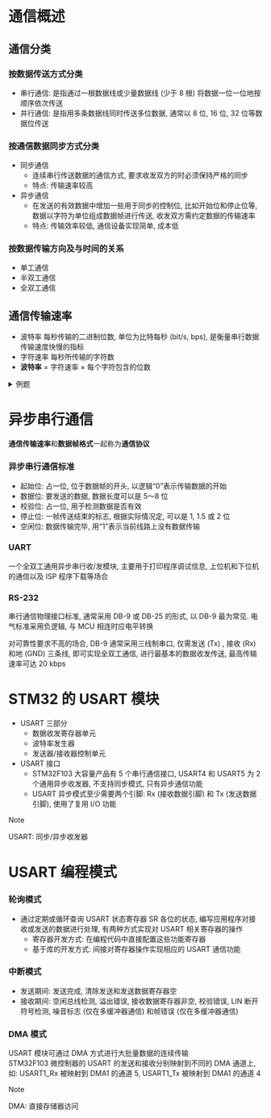 # 通信概述

## 通信分类

### 按数据传送方式分类

- 串行通信: 是指通过一根数据线或少量数据线 (少于 8 根) 将数据一位一位地按顺序依次传送
- 并行通信: 是指用多条数据线同时传送多位数据, 通常以 8 位, 16 位, 32 位等数据位传送

### 按通信数据同步方式分类

- 同步通信
  - 连续串行传送数据的通信方式, 要求收发双方的时必须保持严格的同步
  - 特点: 传输速率较高
- 异步通信
  - 在发送的有效数据中增加一些用于同步的控制位, 比如开始位和停止位等, 数据以字符为单位组成数据帧进行传送, 收发双方需约定数据的传输速率
  - 特点: 传输效率较低, 通信设备实现简单, 成本低

### 按数据传输方向及与时间的关系

- 单工通信
- 半双工通信
- 全双工通信

## 通信传输速率

- 波特率
每秒传输的二进制位数, 单位为比特每秒 (bit/s, bps), 是衡量串行数据传输速度快慢的指标
- 字符速率
每秒所传输的字符数
- **波特率** = 字符速率 × 每个字符包含的位数

<details>

<summary>例题</summary>

字符速率为 120 字符/秒, 若每个字符包含 10 位 (1 个起始位, 7 个数据位, 1 个校验位, 1 个结束位), 则波特率为

$$
10 位/字符 \times 120 字符/秒 = 1200 bps
$$

</details>

# 异步串行通信

**通信传输速率**和**数据帧格式**一起称为**通信协议**

### 异步串行通信标准

- 起始位: 占一位, 位于数据帧的开头, 以逻辑“0”表示传输数据的开始
- 数据位: 要发送的数据, 数据长度可以是 5～8 位
- 校验位: 占一位, 用于检测数据是否有效
- 停止位: 一帧传送结束的标志, 根据实际情况定, 可以是 1, 1.5 或 2 位
- 空闲位: 数据传输完毕, 用“1”表示当前线路上没有数据传输

### UART

一个全双工通用异步串行收/发模块, 主要用于打印程序调试信息, 上位机和下位机的通信以及 ISP 程序下载等场合

### RS-232

串行通信物理接口标准, 通常采用 DB-9 或 DB-25 的形式, 以 DB-9 最为常见. 电气标准采用负逻辑, 与 MCU 相连时应电平转换

对可靠性要求不高的场合, DB-9 通常采用三线制串口, 仅需发送 (Tx) , 接收 (Rx) 和地 (GND) 三条线, 即可实现全双工通信, 进行最基本的数据收发传送, 最高传输速率可达 20 kbps

# STM32 的 USART 模块

- USART 三部分
  - 数据收发寄存器单元
  - 波特率发生器
  - 发送器/接收器控制单元
- USART 接口
  - STM32F103 大容量产品有 5 个串行通信接口, USART4 和 USART5 为 2 个通用异步收发器, 不支持同步模式, 只有异步通信功能
  - USART 异步模式至少需要两个引脚: Rx (接收数据引脚) 和 Tx (发送数据引脚), 使用了复用 I/O 功能

> [!NOTE]
> USART: 同步/异步收发器

# USART 编程模式

### 轮询模式

- 通过定期或循环查询 USART 状态寄存器 SR 各位的状态, 编写应用程序对接收或发送的数据进行处理, 有两种方式实现对 USART 相关寄存器的操作
  - 寄存器开发方式: 在编程代码中直接配置这些功能寄存器
  - 基于库的开发方式: 间接对寄存器操作实现相应的 USART 通信功能

### 中断模式

- 发送期间: 发送完成, 清除发送和发送数据寄存器空
- 接收期间: 空闲总线检测, 溢出错误, 接收数据寄存器非空, 校验错误, LIN 断开符号检测, 噪音标志 (仅在多缓冲器通信) 和帧错误 (仅在多缓冲器通信)

### DMA 模式

USART 模块可通过 DMA 方式进行大批量数据的连续传输  
STM32F103 微控制器的 USART 的发送和接收分别映射到不同的 DMA 通道上, 如: USART1_Rx 被映射到 DMA1 的通道 5, USART1_Tx 被映射到 DMA1 的通道 4

> [!NOTE]
> DMA: 直接存储器访问
